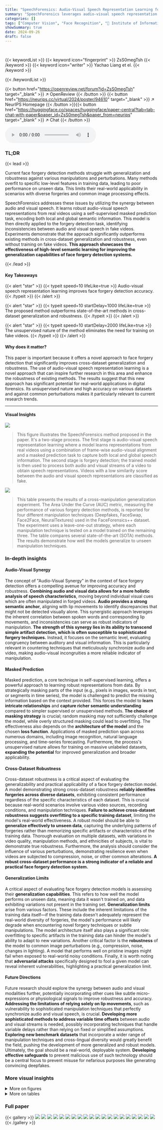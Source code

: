 ```yaml
---
title: "SpeechForensics: Audio-Visual Speech Representation Learning for Face Forgery Detection"
summary: "SpeechForensics leverages audio-visual speech representation learning to achieve superior face forgery detection, outperforming state-of-the-art methods in cross-dataset generalization and robustness."
categories: []
tags: ["Computer Vision", "Face Recognition", "🏢 Institute of Information Engineering, Chinese Academy of Sciences",]
showSummary: true
date: 2024-09-26
draft: false
---
```


<br>

{{< keywordList >}}
{{< keyword icon="fingerprint" >}} ZsS0megTsh {{< /keyword >}}
{{< keyword icon="writer" >}} Yachao Liang et el. {{< /keyword >}}
 
{{< /keywordList >}}

{{< button href="https://openreview.net/forum?id=ZsS0megTsh" target="_blank" >}}
↗ OpenReview
{{< /button >}}
{{< button href="https://neurips.cc/virtual/2024/poster/94610" target="_blank" >}}
↗ NeurIPS Homepage
{{< /button >}}{{< button href="https://huggingface.co/spaces/huggingface/paper-central?tab=tab-chat-with-paper&paper_id=ZsS0megTsh&paper_from=neurips" target="_blank" >}}
↗ Chat
{{< /button >}}



<audio controls>
    <source src="https://ai-paper-reviewer.com/ZsS0megTsh/podcast.wav" type="audio/wav">
    Your browser does not support the audio element.
</audio>


### TL;DR


{{< lead >}}

Current face forgery detection methods struggle with generalization and robustness against various manipulations and perturbations.  Many methods overfit to specific low-level features in training data, leading to poor performance on unseen data.  This limits their real-world applicability in scenarios with diverse forgeries and common image processing effects.

SpeechForensics addresses these issues by utilizing the synergy between audio and visual speech.  It learns robust audio-visual speech representations from real videos using a self-supervised masked prediction task, encoding both local and global semantic information. This model is then directly applied to the forgery detection task, identifying inconsistencies between audio and visual speech in fake videos.  Experiments demonstrate that the approach significantly outperforms existing methods in cross-dataset generalization and robustness, even without training on fake videos.  **This approach showcases the effectiveness of high-level semantic learning for improving the generalization capabilities of face forgery detection systems.**

{{< /lead >}}


#### Key Takeaways

{{< alert "star" >}}
{{< typeit speed=10 lifeLike=true >}} Audio-visual speech representation learning improves face forgery detection accuracy. {{< /typeit >}}
{{< /alert >}}

{{< alert "star" >}}
{{< typeit speed=10 startDelay=1000 lifeLike=true >}} The proposed method outperforms state-of-the-art methods in cross-dataset generalization and robustness. {{< /typeit >}}
{{< /alert >}}

{{< alert "star" >}}
{{< typeit speed=10 startDelay=2000 lifeLike=true >}} The unsupervised nature of the method eliminates the need for training on fake videos. {{< /typeit >}}
{{< /alert >}}

#### Why does it matter?
This paper is important because it offers a novel approach to face forgery detection that significantly improves cross-dataset generalization and robustness.  The use of audio-visual speech representation learning is a novel approach that can inspire further research in this area and enhance the robustness of existing methods. The results suggest that this new approach has significant potential for real-world applications in digital forensics. Its unsupervised nature and high accuracy on various datasets and against common perturbations makes it particularly relevant to current research trends.

------
#### Visual Insights



![](https://ai-paper-reviewer.com/ZsS0megTsh/figures_3_1.jpg)

> This figure illustrates the SpeechForensics method proposed in the paper.  It's a two-stage process.  The first stage is audio-visual speech representation learning where a model learns representations from real videos using a combination of frame-wise audio-visual alignment and a masked prediction task to capture both local and global speech information.  The second stage is forgery detection; the trained model is then used to process both audio and visual streams of a video to obtain speech representations.  Videos with a low similarity score between the audio and visual speech representations are classified as fake.





![](https://ai-paper-reviewer.com/ZsS0megTsh/tables_5_1.jpg)

> This table presents the results of a cross-manipulation generalization experiment.  The Area Under the Curve (AUC) metric, measuring the performance of various forgery detection methods, is reported for four different manipulation techniques (Deepfakes, FaceSwap, Face2Face, NeuralTextures) used in the FaceForensics++ dataset. The experiment uses a leave-one-out strategy, where each manipulation technique is tested on a model trained on the remaining three.  The table compares several state-of-the-art (SOTA) methods.  The results demonstrate how well the models generalize to unseen manipulation techniques.





### In-depth insights


#### Audio-Visual Synergy
The concept of "Audio-Visual Synergy" in the context of face forgery detection offers a compelling avenue for improving accuracy and robustness.  **Combining audio and visual data allows for a more holistic analysis of speech characteristics**, moving beyond individual visual cues which are often manipulated in forged videos.  **Audio provides a strong semantic anchor**, aligning with lip movements to identify discrepancies that might not be detected visually alone. This synergistic approach leverages the inherent correlation between spoken words and corresponding lip movements, and inconsistencies can serve as robust indicators of manipulation. **The strength of this synergy lies in its ability to transcend simple artifact detection, which is often susceptible to sophisticated forgery techniques.**  Instead, it focuses on the semantic level, evaluating congruency between auditory and visual information. This is particularly relevant in countering techniques that meticulously synchronize audio and video, making audio-visual incongruities a more reliable indicator of manipulation.

#### Masked Prediction
Masked prediction, a core technique in self-supervised learning, offers a powerful approach to learning robust representations from data.  By strategically masking parts of the input (e.g., pixels in images, words in text, or segments in time series), the model is challenged to predict the missing information based on the context provided.  This forces the model to **learn intricate relationships** and **capture richer semantic understanding** compared to simpler supervised or unsupervised methods.  **The choice of masking strategy** is crucial; random masking may not sufficiently challenge the model, while overly structured masking could lead to overfitting.  The effectiveness also depends on the **architecture of the model** and the chosen **loss function**.  Applications of masked prediction span across numerous domains, including image recognition, natural language processing, and time-series forecasting.  Furthermore, the process's unsupervised nature allows for training on massive unlabeled datasets, **expanding the potential** for improved generalization and broader applicability.

#### Cross-Dataset Robustness
Cross-dataset robustness is a critical aspect of evaluating the generalizability and practical applicability of a face forgery detection model.  A model demonstrating strong cross-dataset robustness **reliably identifies forgeries across diverse datasets**, exhibiting consistent performance regardless of the specific characteristics of each dataset. This is crucial because real-world scenarios involve various video sources, recording conditions, and manipulation techniques.  **Failure to achieve cross-dataset robustness suggests overfitting to a specific training dataset**, limiting the model's real-world effectiveness.  A robust model should be able to **generalize effectively to unseen data**, capturing the underlying patterns of forgeries rather than memorizing specific artifacts or characteristics of the training data.  Thorough evaluation on multiple datasets, with variations in video quality, manipulation methods, and ethnicities of subjects, is vital to demonstrate true robustness.  Furthermore, the analysis should consider the influence of various perturbations, demonstrating resilience even when videos are subjected to compression, noise, or other common alterations.  **A robust cross-dataset performance is a strong indicator of a reliable and practical face forgery detection system.**

#### Generalization Limits
A critical aspect of evaluating face forgery detection models is assessing their **generalization capabilities**.  This refers to how well the model performs on unseen data, meaning data it wasn't trained on, and data exhibiting variations not present in the training set.  **Generalization limits** arise from various factors. These include the inherent limitations of the training data itself—if the training data doesn't adequately represent the real-world diversity of forgeries, the model's performance will likely degrade when encountering novel forgery techniques or subtle manipulations. The model architecture itself also plays a significant role: overfitting to specific artifacts in the training data can hinder the model's ability to adapt to new variations.  Another critical factor is the **robustness** of the model to common image perturbations (e.g., compression, noise, changes in lighting). A model that performs well on pristine images might fail when exposed to real-world noisy conditions.  Finally, it is worth noting that **adversarial attacks** specifically designed to fool a given model can reveal inherent vulnerabilities, highlighting a practical generalization limit.

#### Future Directions
Future research should explore the synergy between audio and visual modalities further, potentially incorporating other cues like subtle micro-expressions or physiological signals to improve robustness and accuracy.  **Addressing the limitations of relying solely on lip movements**, such as vulnerability to sophisticated manipulation techniques that perfectly synchronize audio and visual speech, is crucial.  **Developing more sophisticated methods to address variable time offsets** between audio and visual streams is needed, possibly incorporating techniques that handle variable delays rather than relying on fixed or simplified assumptions.  **Exploring new benchmark datasets** that incorporate a wider range of manipulation techniques and cross-lingual diversity would greatly benefit the field, pushing the development of more generalized and robust models.  Ultimately, the goal should be a real-world, deployable system.  **Developing effective safeguards** to prevent malicious use of such technology should be a central focus to prevent misuse for nefarious purposes like generating convincing deepfakes.


### More visual insights

<details>
<summary>More on figures
</summary>


![](https://ai-paper-reviewer.com/ZsS0megTsh/figures_6_1.jpg)

> This figure displays the robustness of different face forgery detection methods against various image perturbations.  Seven types of perturbations are tested (Saturation, Contrast, Block-wise, Gaussian Noise, Gaussian Blur, Pixelation, Compression), each at five different intensity levels. The AUC (Area Under the Receiver Operating Characteristic Curve) scores are plotted for each perturbation and intensity level.  The 'Average' column shows the mean AUC across all intensity levels for each perturbation type. The figure demonstrates the relative performance of the different methods in dealing with these common image manipulations.


![](https://ai-paper-reviewer.com/ZsS0megTsh/figures_7_1.jpg)

> This figure visualizes the cosine similarity distributions between the audio and visual speech representations extracted from real and fake videos.  Different manipulation methods are shown separately: Deepfakes, FaceSwap, Face2Face, NeuralTextures, FSGAN, and Wav2Lip. For each method, two histograms are presented: one for real videos and one for fake videos. The x-axis represents the cosine similarity, and the y-axis represents the count of videos. The purpose is to show how well the model can distinguish between real and fake videos using the learned audio-visual speech representations, demonstrating its ability to detect forgeries across various manipulation techniques.


![](https://ai-paper-reviewer.com/ZsS0megTsh/figures_7_2.jpg)

> This figure displays a qualitative analysis of the proposed method's ability to distinguish between real and manipulated videos by examining audio-visual speech representations. The top row presents a real video with its corresponding audio waveform and transcription generated from both audio and visual features. The subsequent rows show examples of videos manipulated using four different techniques (Deepfakes, FaceSwap, Face2Face, NeuralTextures), each with its transcription obtained similarly. This provides a visual comparison to demonstrate how the model utilizes audio and visual speech representations to understand the speech content and identify inconsistencies in manipulated videos.


![](https://ai-paper-reviewer.com/ZsS0megTsh/figures_8_1.jpg)

> This figure shows the impact of video clip length and sliding window length on the performance of the proposed face forgery detection method.  The left panel displays how AUC (Area Under the ROC Curve) changes as the video length increases, showing improved performance with longer clips for FaceSwap, NeuralTextures, and an average across forgery methods.  The right panel illustrates the AUC as a function of the sliding window length used in the audio-visual alignment process. This panel demonstrates that increasing the window length to a certain degree improves the detection performance before leveling off.  Overall, the figure highlights the importance of considering both long-range temporal contexts (longer video clips) and appropriate time alignment (sliding window length) for optimal forgery detection.


![](https://ai-paper-reviewer.com/ZsS0megTsh/figures_13_1.jpg)

> This figure visualizes the effects of seven different types of image manipulations on a sample face image. Each manipulation is shown at three different intensity levels (mild, moderate, and severe). The manipulations include changes to saturation, contrast, addition of block artifacts, noise, blur, pixelation, and compression.  The figure demonstrates how various levels of noise and distortions can impact the visual quality of a face image, thereby affecting the performance of facial forgery detection methods.


![](https://ai-paper-reviewer.com/ZsS0megTsh/figures_14_1.jpg)

> This figure visualizes the cosine similarity distributions between audio and visual speech representations for both real and fake videos.  The fake videos were generated using different manipulation methods (Deepfakes, FaceSwap, Face2Face, NeuralTextures, FSGAN, and Wav2Lip). Each sub-figure shows a histogram of cosine similarity scores, with green representing real videos and orange representing fake videos. The distributions show that real videos tend to have higher cosine similarity scores compared to fake videos, reflecting the consistency between lip movements and audio in real videos, whereas inconsistencies are observed in fake videos due to manipulation techniques.


</details>




<details>
<summary>More on tables
</summary>


![](https://ai-paper-reviewer.com/ZsS0megTsh/tables_6_1.jpg)
> This table presents the Area Under the Curve (AUC) scores achieved by the proposed method for face forgery detection across videos from different languages within the FaceForensics++ dataset.  The results demonstrate the model's cross-lingual generalization capabilities by showing consistent high AUC scores across various languages, indicating its robustness and ability to generalize beyond the language(s) it was primarily trained on.

![](https://ai-paper-reviewer.com/ZsS0megTsh/tables_8_1.jpg)
> This table shows the results of an ablation study on the proposed face forgery detection method, SpeechForensics. The study investigates the impact of different model architectures (BASE and LARGE versions of AVHUBERT and VATLM) and training datasets (LRS3 and LRS3+Vox2) on the model's performance, specifically measured by the Area Under the Curve (AUC) metric on the FaceForensics++ (FF++) and FakeAVCeleb datasets. It also explores the effect of two different time offset assumptions (Fixed and Dynamic) between audio and visual streams during the model's forgery detection process. This table helps to understand how different factors influence the model's generalization and robustness.

![](https://ai-paper-reviewer.com/ZsS0megTsh/tables_13_1.jpg)
> This table details the architecture of the visual frontend used in the proposed method. It shows the different stages (conv1, pool1, res1, res2, res3, res4, pool2), the filters used in each stage, and the output size of each stage. The output size is expressed in terms of T (number of input frames), H (height of frames), and W (width of frames).

![](https://ai-paper-reviewer.com/ZsS0megTsh/tables_14_1.jpg)
> This table presents the Area Under the Curve (AUC) scores for the proposed SpeechForensics method and several state-of-the-art methods on two different datasets, FakeAVCeleb and KoDF.  It showcases the cross-dataset generalization capabilities of the approach.  For FakeAVCeleb, AUC scores are broken down by specific forgery methods (Faceswap, FSGAN, Wav2Lip, etc.) to assess performance across various manipulation techniques, with an overall average and comparison against KoDF.

![](https://ai-paper-reviewer.com/ZsS0megTsh/tables_14_2.jpg)
> This table presents the results of a cross-dataset generalization experiment to evaluate the performance of the proposed method and other state-of-the-art methods on two unseen datasets: FakeAVCeleb and KoDF.  It breaks down the performance on FakeAVCeleb by the specific forgery method used, providing overall and average performance metrics across both datasets.

</details>




### Full paper

{{< gallery >}}
<img src="https://ai-paper-reviewer.com/ZsS0megTsh/1.png" class="grid-w50 md:grid-w33 xl:grid-w25" />
<img src="https://ai-paper-reviewer.com/ZsS0megTsh/2.png" class="grid-w50 md:grid-w33 xl:grid-w25" />
<img src="https://ai-paper-reviewer.com/ZsS0megTsh/3.png" class="grid-w50 md:grid-w33 xl:grid-w25" />
<img src="https://ai-paper-reviewer.com/ZsS0megTsh/4.png" class="grid-w50 md:grid-w33 xl:grid-w25" />
<img src="https://ai-paper-reviewer.com/ZsS0megTsh/5.png" class="grid-w50 md:grid-w33 xl:grid-w25" />
<img src="https://ai-paper-reviewer.com/ZsS0megTsh/6.png" class="grid-w50 md:grid-w33 xl:grid-w25" />
<img src="https://ai-paper-reviewer.com/ZsS0megTsh/7.png" class="grid-w50 md:grid-w33 xl:grid-w25" />
<img src="https://ai-paper-reviewer.com/ZsS0megTsh/8.png" class="grid-w50 md:grid-w33 xl:grid-w25" />
<img src="https://ai-paper-reviewer.com/ZsS0megTsh/9.png" class="grid-w50 md:grid-w33 xl:grid-w25" />
<img src="https://ai-paper-reviewer.com/ZsS0megTsh/10.png" class="grid-w50 md:grid-w33 xl:grid-w25" />
<img src="https://ai-paper-reviewer.com/ZsS0megTsh/11.png" class="grid-w50 md:grid-w33 xl:grid-w25" />
<img src="https://ai-paper-reviewer.com/ZsS0megTsh/12.png" class="grid-w50 md:grid-w33 xl:grid-w25" />
<img src="https://ai-paper-reviewer.com/ZsS0megTsh/13.png" class="grid-w50 md:grid-w33 xl:grid-w25" />
<img src="https://ai-paper-reviewer.com/ZsS0megTsh/14.png" class="grid-w50 md:grid-w33 xl:grid-w25" />
<img src="https://ai-paper-reviewer.com/ZsS0megTsh/15.png" class="grid-w50 md:grid-w33 xl:grid-w25" />
<img src="https://ai-paper-reviewer.com/ZsS0megTsh/16.png" class="grid-w50 md:grid-w33 xl:grid-w25" />
<img src="https://ai-paper-reviewer.com/ZsS0megTsh/17.png" class="grid-w50 md:grid-w33 xl:grid-w25" />
<img src="https://ai-paper-reviewer.com/ZsS0megTsh/18.png" class="grid-w50 md:grid-w33 xl:grid-w25" />
<img src="https://ai-paper-reviewer.com/ZsS0megTsh/19.png" class="grid-w50 md:grid-w33 xl:grid-w25" />
<img src="https://ai-paper-reviewer.com/ZsS0megTsh/20.png" class="grid-w50 md:grid-w33 xl:grid-w25" />
{{< /gallery >}}